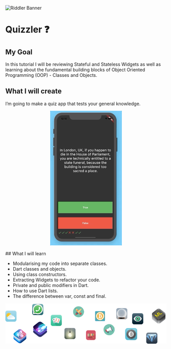 ![Riddler Banner](https://cdn.hipwallpaper.com/i/32/60/wWz6RO.jpg)


# Quizzler ❓

## My Goal

In this tutorial I will be reviewing Stateful and Stateless Widgets as well as learning about the fundamental building blocks of Object Oriented Programming (OOP) - Classes and Objects.


## What I will create

I’m going to make a quiz app that tests your general knowledge.


<p align="center"><img height="420px" src='https://raw.githubusercontent.com/erikmaide/test/master/quizzler.gif'></p>
## What I will learn

- Modularising my code into separate classes.
- Dart classes and objects.
- Using class constructors.
- Extracting Widgets to refactor your code.
- Private and public modifiers in Dart.
- How to use Dart lists.
- The difference between var, const and final.



![End Banner](https://raw.githubusercontent.com/erikmaide/test/master/footer.png)

